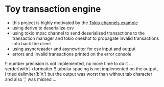 # Toy transaction engine

- this project is highly motivated by the [Tokio channels example](https://tokio.rs/tokio/tutorial/channels) 
- using derive to deserialize csv
- using tokio mpsc channel to send deserialized transactions to the transaction manager and tokio oneshot to propagate invalid transactions info back the client
- using asyncreaader and asyncwriter for csv input and output
- errors and invalid transactions printed on the error console

!! number precision is not implemented, no more time to do it ... serder[with]->formatter
!! tabular spacing is not implemented on the output, i tried delimiter(b'\t') but the output was worst than without tab character and also ',' was missed ... 

